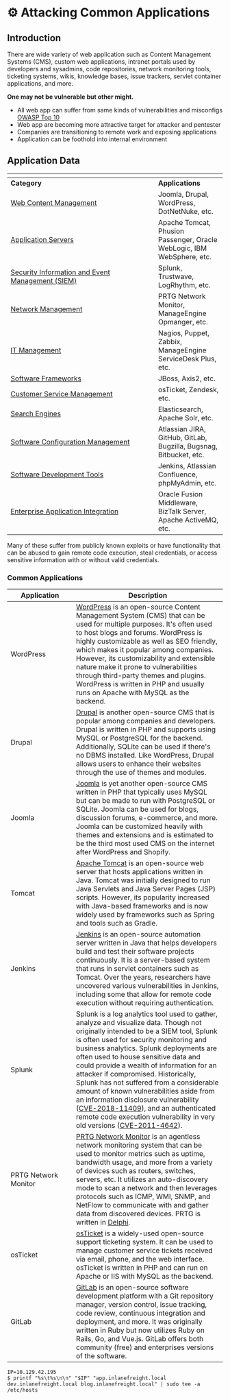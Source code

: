 # ⚙ Attacking Common Applications

## Introduction

There are wide variety of web application such as Content Management Systems (CMS), custom web applications, intranet portals used by developers and sysadmins, code repositories, network monitoring tools, ticketing systems, wikis, knowledge bases, issue trackers, servlet container applications, and more.

**One may not be vulnerable but other might.**

* All web app can suffer from same kinds of vulnerabilities and misconfigs [OWASP Top 10](https://owasp.org/www-project-top-ten/)
* Web app are becoming more attractive target for attacker and pentester
* Companies are transitioning to remote work and exposing applications
* Application can be foothold into internal environment

## Application Data

<table data-header-hidden><thead><tr><th width="329"></th><th></th></tr></thead><tbody><tr><td><strong>Category</strong></td><td><strong>Applications</strong></td></tr><tr><td><a href="https://enlyft.com/tech/web-content-management">Web Content Management</a></td><td>Joomla, Drupal, WordPress, DotNetNuke, etc.</td></tr><tr><td><a href="https://enlyft.com/tech/application-servers">Application Servers</a></td><td>Apache Tomcat, Phusion Passenger, Oracle WebLogic, IBM WebSphere, etc.</td></tr><tr><td><a href="https://enlyft.com/tech/security-information-and-event-management-siem">Security Information and Event Management (SIEM)</a></td><td>Splunk, Trustwave, LogRhythm, etc.</td></tr><tr><td><a href="https://enlyft.com/tech/network-management">Network Management</a></td><td>PRTG Network Monitor, ManageEngine Opmanger, etc.</td></tr><tr><td><a href="https://enlyft.com/tech/it-management-software">IT Management</a></td><td>Nagios, Puppet, Zabbix, ManageEngine ServiceDesk Plus, etc.</td></tr><tr><td><a href="https://enlyft.com/tech/software-frameworks">Software Frameworks</a></td><td>JBoss, Axis2, etc.</td></tr><tr><td><a href="https://enlyft.com/tech/customer-service-management">Customer Service Management</a></td><td>osTicket, Zendesk, etc.</td></tr><tr><td><a href="https://enlyft.com/tech/search-engines">Search Engines</a></td><td>Elasticsearch, Apache Solr, etc.</td></tr><tr><td><a href="https://enlyft.com/tech/software-configuration-management">Software Configuration Management</a></td><td>Atlassian JIRA, GitHub, GitLab, Bugzilla, Bugsnag, Bitbucket, etc.</td></tr><tr><td><a href="https://enlyft.com/tech/software-development-tools">Software Development Tools</a></td><td>Jenkins, Atlassian Confluence, phpMyAdmin, etc.</td></tr><tr><td><a href="https://enlyft.com/tech/enterprise-application-integration">Enterprise Application Integration</a></td><td>Oracle Fusion Middleware, BizTalk Server, Apache ActiveMQ, etc.</td></tr></tbody></table>

Many of these suffer from publicly known exploits or have functionality that can be abused to gain remote code execution, steal credentials, or access sensitive information with or without valid credentials.

### Common Applications

<table><thead><tr><th width="137">Application</th><th>Description</th></tr></thead><tbody><tr><td>WordPress</td><td><a href="https://wordpress.org/">WordPress</a> is an open-source Content Management System (CMS) that can be used for multiple purposes. It's often used to host blogs and forums. WordPress is highly customizable as well as SEO friendly, which makes it popular among companies. However, its customizability and extensible nature make it prone to vulnerabilities through third-party themes and plugins. WordPress is written in PHP and usually runs on Apache with MySQL as the backend.</td></tr><tr><td>Drupal</td><td><a href="https://www.drupal.org/">Drupal</a> is another open-source CMS that is popular among companies and developers. Drupal is written in PHP and supports using MySQL or PostgreSQL for the backend. Additionally, SQLite can be used if there's no DBMS installed. Like WordPress, Drupal allows users to enhance their websites through the use of themes and modules.</td></tr><tr><td>Joomla</td><td><a href="https://www.joomla.org/">Joomla</a> is yet another open-source CMS written in PHP that typically uses MySQL but can be made to run with PostgreSQL or SQLite. Joomla can be used for blogs, discussion forums, e-commerce, and more. Joomla can be customized heavily with themes and extensions and is estimated to be the third most used CMS on the internet after WordPress and Shopify.</td></tr><tr><td>Tomcat</td><td><a href="https://tomcat.apache.org/">Apache Tomcat</a> is an open-source web server that hosts applications written in Java. Tomcat was initially designed to run Java Servlets and Java Server Pages (JSP) scripts. However, its popularity increased with Java-based frameworks and is now widely used by frameworks such as Spring and tools such as Gradle.</td></tr><tr><td>Jenkins</td><td><a href="https://jenkins.io/">Jenkins</a> is an open-source automation server written in Java that helps developers build and test their software projects continuously. It is a server-based system that runs in servlet containers such as Tomcat. Over the years, researchers have uncovered various vulnerabilities in Jenkins, including some that allow for remote code execution without requiring authentication.</td></tr><tr><td>Splunk</td><td>Splunk is a log analytics tool used to gather, analyze and visualize data. Though not originally intended to be a SIEM tool, Splunk is often used for security monitoring and business analytics. Splunk deployments are often used to house sensitive data and could provide a wealth of information for an attacker if compromised. Historically, Splunk has not suffered from a considerable amount of known vulnerabilities aside from an information disclosure vulnerability (<a href="https://nvd.nist.gov/vuln/detail/CVE-2018-11409">CVE-2018-11409</a>), and an authenticated remote code execution vulnerability in very old versions (<a href="https://cve.mitre.org/cgi-bin/cvename.cgi?name=CVE-2011-4642">CVE-2011-4642</a>).</td></tr><tr><td>PRTG Network Monitor</td><td><a href="https://www.paessler.com/prtg">PRTG Network Monitor</a> is an agentless network monitoring system that can be used to monitor metrics such as uptime, bandwidth usage, and more from a variety of devices such as routers, switches, servers, etc. It utilizes an auto-discovery mode to scan a network and then leverages protocols such as ICMP, WMI, SNMP, and NetFlow to communicate with and gather data from discovered devices. PRTG is written in <a href="https://en.wikipedia.org/wiki/Delphi_(software)">Delphi</a>.</td></tr><tr><td>osTicket</td><td><a href="https://osticket.com/">osTicket</a> is a widely-used open-source support ticketing system. It can be used to manage customer service tickets received via email, phone, and the web interface. osTicket is written in PHP and can run on Apache or IIS with MySQL as the backend.</td></tr><tr><td>GitLab</td><td><a href="https://about.gitlab.com/">GitLab</a> is an open-source software development platform with a Git repository manager, version control, issue tracking, code review, continuous integration and deployment, and more. It was originally written in Ruby but now utilizes Ruby on Rails, Go, and Vue.js. GitLab offers both community (free) and enterprises versions of the software.</td></tr></tbody></table>

```shell-session
IP=10.129.42.195
$ printf "%s\t%s\n\n" "$IP" "app.inlanefreight.local dev.inlanefreight.local blog.inlanefreight.local" | sudo tee -a /etc/hosts
```
